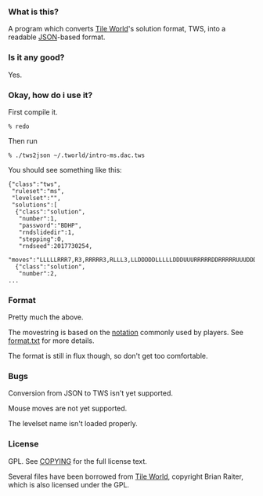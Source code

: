 ### What is this? ###

A program which converts [Tile World][]'s solution format, TWS, into a readable [JSON][]-based format.

[Tile World]: http://www.muppetlabs.com/~breadbox/software/tworld/
[JSON]: http://www.json.org/

### Is it any good? ###

Yes.

### Okay, how do i use it? ###

First compile it.

    % redo

Then run
    
    % ./tws2json ~/.tworld/intro-ms.dac.tws

You should see something like this:

    {"class":"tws",
     "ruleset":"ms",
     "levelset":"",
     "solutions":[
      {"class":"solution",
       "number":1,
       "password":"BDHP",
       "rndslidedir":1,
       "stepping":0,
       "rndseed":2017730254,
       "moves":"LLLLLRRR7,R3,RRRRR3,RLLL3,LLDDDDDLLLLLDDDUUURRRRRDDRRRRRUUUDDDLLLLL5,DD3,R5,R3,R5,L3,LLLLLRRRDDDDDD6,D"},
      {"class":"solution",
       "number":2,
    ...

### Format ###

Pretty much the above.

The movestring is based on the [notation][] commonly used by players. See [format.txt](format.txt) for more details.

The format is still in flux though, so don't get too comfortable.

[notation]: http://chipschallenge.wikia.com/wiki/Directional_notation

### Bugs ###

Conversion from JSON to TWS isn't yet supported.

Mouse moves are not yet supported.

The levelset name isn't loaded properly.

### License ###

GPL. See [COPYING](COPYING) for the full license text.

Several files have been borrowed from [Tile World][], copyright Brian Raiter, which is also licensed under the GPL.

